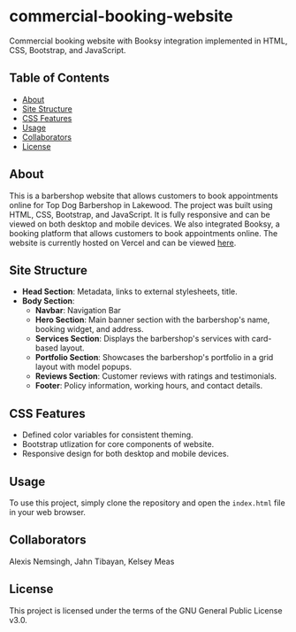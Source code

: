 # commercial-booking-website

Commercial booking website with Booksy integration implemented in HTML, CSS, Bootstrap, and JavaScript.

## Table of Contents
- [About](#about)
- [Site Structure](#site-structure)
- [CSS Features](#css-features)
- [Usage](#usage)
- [Collaborators](#collaborators)
- [License](#license)

## About

This is a barbershop website that allows customers to book appointments online for Top Dog Barbershop in Lakewood. The project was built using HTML, CSS, Bootstrap, and JavaScript. It is fully responsive and can be viewed on both desktop and mobile devices. We also integrated Booksy, a booking platform that allows customers to book appointments online. The website is currently hosted on Vercel and can be viewed [here](https://commercial-booking-website.vercel.app/).

## Site Structure
- **Head Section**: Metadata, links to external stylesheets, title.
- **Body Section**:
  - **Navbar**: Navigation Bar
  - **Hero Section**: Main banner section with the barbershop's name, booking widget, and address.
  - **Services Section**: Displays the barbershop's services with card-based layout.
  - **Portfolio Section**: Showcases the barbershop's portfolio in a grid layout with model popups.
  - **Reviews Section**: Customer reviews with ratings and testimonials.
  - **Footer**: Policy information, working hours, and contact details.

## CSS Features
- Defined color variables for consistent theming.
- Bootstrap utlization for core components of website.
- Responsive design for both desktop and mobile devices.

## Usage

To use this project, simply clone the repository and open the `index.html` file in your web browser. 

## Collaborators

Alexis Nemsingh, Jahn Tibayan, Kelsey Meas

## License

This project is licensed under the terms of the GNU General Public License v3.0.
